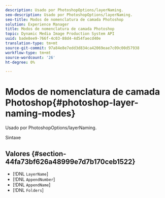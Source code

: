 ```yaml
---
description: Usado por PhotoshopOptions/layerNaming.
seo-description: Usado por PhotoshopOptions/layerNaming.
seo-title: Modos de nomenclatura de camada Photoshop
solution: Experience Manager
title: Modos de nomenclatura de camada Photoshop
topic: Dynamic Media Image Production System API
uuid: bade8ee9-766f-4c03-88d4-4d54faecd40e
translation-type: tm+mt
source-git-commit: 97a84e8e7edd3d834ca42069eae7c09c00d57938
workflow-type: tm+mt
source-wordcount: '26'
ht-degree: 0%

---
```



# Modos de nomenclatura de camada Photoshop{#photoshop-layer-naming-modes}

Usado por PhotoshopOptions/layerNaming.

Sintaxe

## Valores {#section-44fa73bf626a48999e7d7b170ceb1522}

* [!DNL `LayerName`]
* [!DNL `AppendNumber`]
* [!DNL `AppendName`]
* [!DNL `Folders`]

